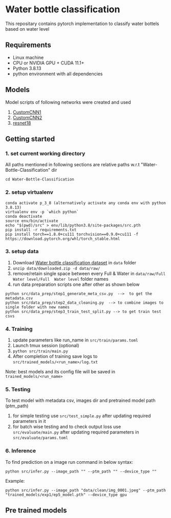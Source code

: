 # Water bottle classification
This repositary contains pytorch implementation to classify water bottels based on water level


## Requirements
- Linux machine
- CPU or NVIDIA GPU + CUDA 11.1+
- Python 3.8.13
- python environment with all dependencies


## Models
Model scripts of following networks were created and used
1. [CustomCNN1](https://www.kaggle.com/code/basu369victor/pytorch-tutorial-the-classification/notebook#The-Neural-Network)
2. [CustomCNN2](https://www.kaggle.com/code/ashmalvayani/96-67-accuracy-with-cnn-s)
3. [resnet18](https://pytorch.org/vision/0.8/models.html)

## Getting started

### 1. set current working directory
All paths mentioned in following sections are relative paths w.r.t "Water-Bottle-Classification" dir

```cd Water-Bottle-Classification```


### 2. setup virtualenv
```
conda activate p_3_8 (alternatively activate any conda env with python 3.8.13)
virtualenv env -p `which python`
conda deactivate
source env/bin/activate
echo "$(pwd)/src" > env/lib/python3.8/site-packages/src.pth
pip install -r requirements.txt
pip install torch==1.8.0+cu111 torchvision==0.9.0+cu111 -f https://download.pytorch.org/whl/torch_stable.html
```

### 3. setup data
1. Download [Water bottle classification dataset](https://www.kaggle.com/datasets/chethuhn/water-bottle-dataset) in `data` folder
2. ```unzip data/downloaded.zip -d data/raw/```
3. remove/retain single space between every Full & Water in `data/raw/Full  Water level/Full  Water level` folder names
4. run data preparation scripts one after other as shown below
```
python src/data_prep/step1_generate_meta_csv.py  -->  to get the metadata.csv
python src/data_prep/step2_data_cleaning.py  --> to combine images to single folder with new names
python src/data_prep/step3_train_test_split.py --> to get train test csvs
```

### 4. Training
1. update parameters like run_name in `src/train/params.toml`
2. Launch tmux session (optional)
3. `python src/train/main.py`
4. After completion of training save logs to `src/trained_models/<run_name>/log.txt` 

Note: best models and its config file will be saved in `trained_models/<run_name>`

### 5. Testing
To test model with metadata csv, images dir and pretrained model path (ptm_path)
1. for simple testing use `src/test_simple.py` after updating required parameters in it
2. for batch wise testing and to check output loss use `src/evaluate/main.py` after updating required parameters in `src/evaluate/params.toml`

### 6. Inference
To find prediction on a image run command in below syntax:
``` 
python src/infer.py --image_path "" --ptm_path "" --device_type "" 
```
Example:
```
python src/infer.py --image_path "data/clean/img_0001.jpeg" --ptm_path "trained_models/exp1/ep5_model.pth" --device_type gpu
```

## Pre trained models
